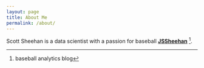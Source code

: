 ```yaml
---
layout: page
title: About Me
permalink: /about/
---
```


Scott Sheehan is a data scientist with a passion for baseball **[JSSheehan](https://github.com/JSSheehan)** [^1].



[^1]: baseball analytics blog
